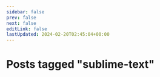 ```yaml
---
sidebar: false
prev: false
next: false
editLink: false
lastUpdated: 2024-02-20T02:45:04+00:00
---
```


# Posts tagged "sublime-text"

<PostArchive tag="sublime-text" />
